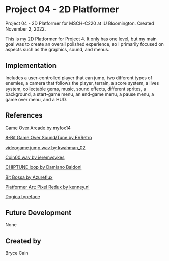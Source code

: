 # Project 04 - 2D Platformer

Project 04 - 2D Platformer for MSCH-C220 at IU Bloomington. Created November 2, 2022.

This is my 2D Platformer for Project 4. It only has one level, but my main goal was to create an overall polished experience, so I primarily focused on aspects such as the graphics, sound, and menus.

## Implementation
Includes a user-controlled player that can jump, two different types of enemies, a camera that follows the player, terrain, a score system, a lives system, collectable gems, music, sound effects, different sprites, a background, a start-game menu, an end-game menu, a pause menu, a game over menu, and a HUD.

## References

[Game Over Arcade by myfox14](https://freesound.org/people/myfox14/sounds/382310/)

[8-Bit Game Over Sound/Tune by EVRetro](https://freesound.org/people/EVRetro/sounds/533034/)

[videogame jump.wav by kwahman_02](https://freesound.org/people/kwahmah_02/sounds/262893/)

[Coin00.wav by jeremysykes](https://freesound.org/people/jeremysykes/sounds/341231/)

[CHIPTUNE loop by Damiano Baldoni](https://freemusicarchive.org/music/Damiano_Baldoni/single/chiptune-loopmp3/)

[Bit Bossa by Azureflux](https://freemusicarchive.org/music/Azureflux/Pocket_Boy)

[Platformer Art: Pixel Redux by kenney.nl](https://kenney.nl/assets/platformer-art-pixel-redux)

[Dogica typeface](https://fontlibrary.org/en/font/dogica)

## Future Development
None

## Created by
Bryce Cain

